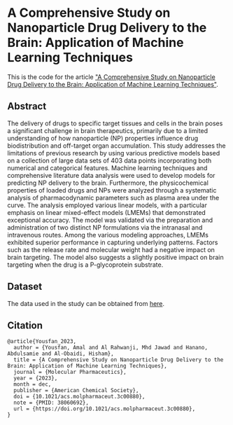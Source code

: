 # A Comprehensive Study on Nanoparticle Drug Delivery to the Brain: Application of Machine Learning Techniques

This is the code for the article ["A Comprehensive Study on Nanoparticle Drug Delivery to the Brain: Application of Machine Learning Techniques"](https://pubs.acs.org/doi/10.1021/acs.molpharmaceut.3c00880).

## Abstract
The delivery of drugs to specific target tissues and cells in the brain poses a significant challenge in brain therapeutics, primarily due to a limited understanding of how nanoparticle (NP) properties influence drug biodistribution and off-target organ accumulation. This study addresses the limitations of previous research by using various predictive models based on a collection of large data sets of 403 data points incorporating both numerical and categorical features. Machine learning techniques and comprehensive literature data analysis were used to develop models for predicting NP delivery to the brain. Furthermore, the physicochemical properties of loaded drugs and NPs were analyzed through a systematic analysis of pharmacodynamic parameters such as plasma area under the curve. The analysis employed various linear models, with a particular emphasis on linear mixed-effect models (LMEMs) that demonstrated exceptional accuracy. The model was validated via the preparation and administration of two distinct NP formulations via the intranasal and intravenous routes. Among the various modeling approaches, LMEMs exhibited superior performance in capturing underlying patterns. Factors such as the release rate and molecular weight had a negative impact on brain targeting. The model also suggests a slightly positive impact on brain targeting when the drug is a P-glycoprotein substrate.

## Dataset
The data used in the study can be obtained from [here](https://pubs.acs.org/doi/10.1021/acs.molpharmaceut.3c00880?goto=supporting-info).

## Citation
```
@article{Yousfan_2023,
  author = {Yousfan, Amal and Al Rahwanji, Mhd Jawad and Hanano, Abdulsamie and Al-Obaidi, Hisham},
  title = {A Comprehensive Study on Nanoparticle Drug Delivery to the Brain: Application of Machine Learning Techniques},
  journal = {Molecular Pharmaceutics},
  year = {2023},
  month = dec,
  publisher = {American Chemical Society},
  doi = {10.1021/acs.molpharmaceut.3c00880},
  note = {PMID: 38060692},
  url = {https://doi.org/10.1021/acs.molpharmaceut.3c00880},
}
```
